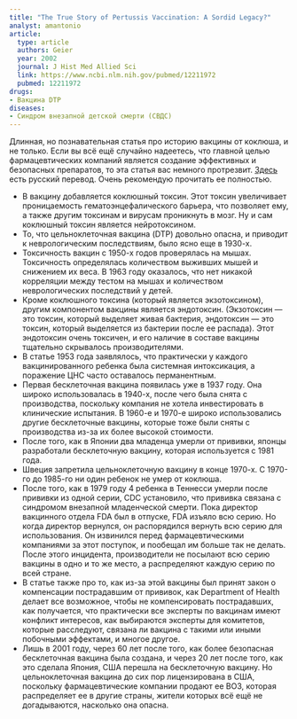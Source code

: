 ```yaml
---
title: "The True Story of Pertussis Vaccination: A Sordid Legacy?"
analyst: amantonio
article:
  type: article
  authors: Geier
  year: 2002
  journal: J Hist Med Allied Sci
  link: https://www.ncbi.nlm.nih.gov/pubmed/12211972
  pubmed: 12211972
drugs:
- Вакцина DTP
diseases:
- Синдром внезапной детской смерти (СВДС)
---
```


Длинная, но познавательная статья про историю вакцины от коклюша, и не только. Если вы всё ещё случайно надеетесь, что главной целью фармацевтических компаний является создание эффективных и безопасных препаратов, то эта статья вас немного протрезвит. [Здесь](http://homeoint.ru/vaccines/malady/geiers.htm) есть русский перевод. Очень рекомендую прочитать ее полностью.
- В вакцину добавляется коклюшный токсин. Этот токсин увеличивает проницаемость гематоэнцефалического барьера, что позволяет ему, а также другим токсинам и вирусам проникнуть в мозг. Ну и сам коклюшный токсин является нейротоксином.
- То, что цельноклеточная вакцина (DTP) довольно опасна, и приводит к неврологическим последствиям, было ясно еще в 1930-х.
- Токсичность вакцин с 1950-х годов проверялась на мышах. Токсичность определялась количеством выживших мышей и снижением их веса. В 1963 году оказалось, что нет никакой корреляции между тестом на мышах и количеством неврологических последствий у детей.
- Кроме коклюшного токсина (который является экзотоксином), другим компонентом вакцины является эндотоксин. (Экзотоксин — это токсин, который выделяет живая бактерия, эндотоксин — это токсин, который выделяется из бактерии после ее распада). Этот эндотоксин очень токсичен, и его наличие в составе вакцины тщательно скрывалось производителями.
- В статье 1953 года заявлялось, что практически у каждого вакцинированного ребенка была системная интоксикация, а поражение ЦНС часто оставалось перманентным.
- Первая бесклеточная вакцина появилась уже в 1937 году. Она широко использовалась в 1940-х, после чего была снята с производства, поскольку компания не хотела инвестировать в клинические испытания. В 1960-е и 1970-е широко использовались другие бесклеточные вакцины, которые тоже были сняты с производства из-за их более высокой стоимости.
- После того, как в Японии два младенца умерли от прививки, японцы разработали бесклеточную вакцину, которая используется с 1981 года.
- Швеция запретила цельноклеточную вакцину в конце 1970-х. С 1970-го до 1985-го ни один ребенок не умер от коклюша.
- После того, как в 1979 году 4 ребенка в Теннесси умерли после прививки из одной серии, CDC установило, что прививка связана с синдромом внезапной младенческой смерти. Пока директор вакцинного отдела FDA был в отпуске, FDA изъяло всю серию. Но когда директор вернулся, он распорядился вернуть всю серию для использования. Он извинился перед фармацевтическими компаниями за этот поступок, и пообещал им больше так не делать. После этого инцидента, производители не посылают всю серию вакцины в одно и то же место, а распределяют каждую серию по всей стране.
- В статье также про то, как из-за этой вакцины был принят закон о компенсации пострадавшим от прививок, как Department of Health делает все возможное, чтобы не компенсировать пострадавших, как получается, что практически все эксперты по вакцинам имеют конфликт интересов, как выбираются эксперты для комитетов, которые расследуют, связана ли вакцина с такими или иными побочными эффектами, и многое другое.
- Лишь в 2001 году, через 60 лет после того, как более безопасная бесклеточная вакцина была создана, и через 20 лет после того, как это сделала Япония, США перешла на бесклеточную вакцину. Но цельноклеточная вакцина до сих пор лицензирована в США, поскольку фармацевтические компании продают ее ВОЗ, которая распределяет ее в другие страны, жители которых всё ещё не догадываются, насколько она опасна.
